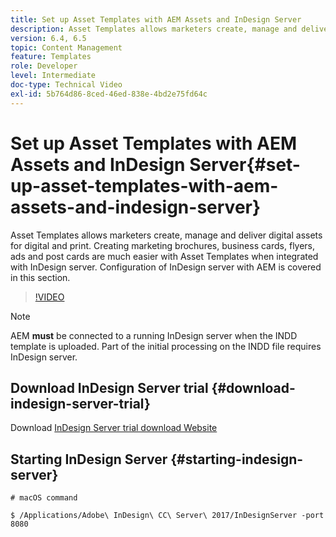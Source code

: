 ```yaml
---
title: Set up Asset Templates with AEM Assets and InDesign Server
description: Asset Templates allows marketers create, manage and deliver digital assets for digital and print. Creating marketing brochures, business cards, flyers, ads and post cards are much easier with Asset Templates when integrated with InDesign server. Configuration of InDesign server with AEM is covered in this section.
version: 6.4, 6.5
topic: Content Management
feature: Templates
role: Developer
level: Intermediate
doc-type: Technical Video
exl-id: 5b764d86-8ced-46ed-838e-4bd2e75fd64c
---
```

# Set up Asset Templates with AEM Assets and InDesign Server{#set-up-asset-templates-with-aem-assets-and-indesign-server}

Asset Templates allows marketers create, manage and deliver digital assets for digital and print. Creating marketing brochures, business cards, flyers, ads and post cards are much easier with Asset Templates when integrated with InDesign server. Configuration of InDesign server with AEM is covered in this section.

>[!VIDEO](https://video.tv.adobe.com/v/17069?quality=12&learn=on)

>[!NOTE]
>
>AEM **must** be connected to a running InDesign server when the INDD template is uploaded. Part of the initial processing on the INDD file requires InDesign server.

## Download InDesign Server trial {#download-indesign-server-trial}

Download [InDesign Server trial download Website](https://www.adobeprerelease.com/)

## Starting InDesign Server {#starting-indesign-server}

```shell
# macOS command

$ /Applications/Adobe\ InDesign\ CC\ Server\ 2017/InDesignServer -port 8080
```
